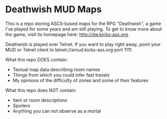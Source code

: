 # Deathwish MUD Maps
This is a repo storing ASCII-based maps for the RPG "Deathwish", a game I've played for some years and am still playing. To get to know more about the game, visit its homepage here: http://dw.kicks-ass.org.

Deathwish is played over Telnet. If you want to play right away, point your MUD or Telnet client to telnet://amud.kicks-ass.org port 1111.

What this repo DOES contain:
* Textual map data describing room names
* Things from which you could infer fast travels
* My opinions of the difficulty of zones and some of their features

What this repo does NOT contain:
* Item or room descriptions
* Spoilers
* Anything you can not observe as a mortal
